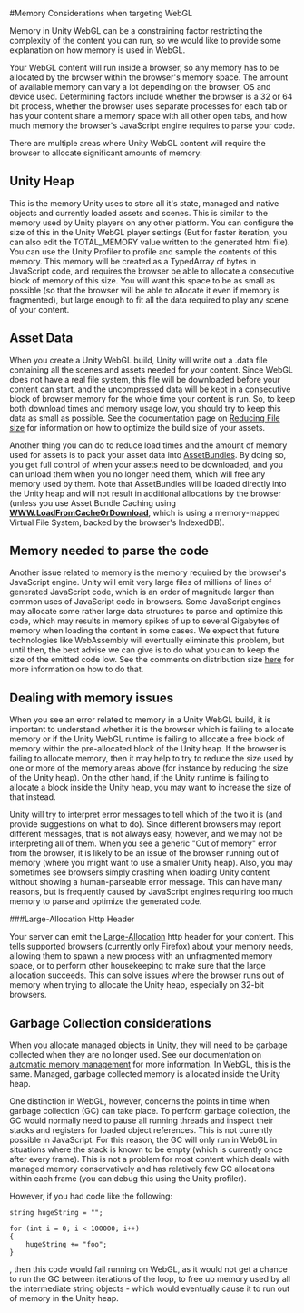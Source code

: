 #Memory Considerations when targeting WebGL

Memory in Unity WebGL can be a constraining factor restricting the complexity of the content you can run, so we would like to provide some explanation on how memory is used in WebGL. 

Your WebGL content will run inside a browser, so any memory has to be allocated by the browser within the browser's memory space. The amount of available memory can vary a lot depending on the browser, OS and device used. Determining factors include whether the browser is a 32 or 64 bit process, whether the browser uses separate processes for each tab or has your content share a memory space with all other open tabs, and how much memory the browser's JavaScript engine requires to parse your code.

There are multiple areas where Unity WebGL content will require the browser to allocate significant amounts of memory:

Unity Heap
----------

This is the memory Unity uses to store all it's state, managed and native objects and currently loaded assets and scenes. This is similar to the memory used by Unity players on any other platform. You can configure the size of this in the Unity WebGL player settings (But for faster iteration, you can also edit the TOTAL_MEMORY value written to the generated html file). You can use the Unity Profiler to profile and sample the contents of this memory. This memory will be created as a TypedArray of bytes in JavaScript code, and requires the browser be able to allocate a consecutive block of memory of this size. You will want this space to be as small as possible (so that the browser will be able to allocate it even if memory is fragmented), but large enough to fit all the data required to play any scene of your content.

Asset Data
----------

When you create a Unity WebGL build, Unity will write out a .data file containing all the scenes and assets needed for your content. Since WebGL does not have a real file system, this file will be downloaded before your content can start, and the uncompressed data will be kept in a consecutive block of browser memory for the whole time your content is run. So, to keep both download times and memory usage low, you should try to keep this data as small as possible. See the documentation page on [Reducing File size](ReducingFilesize) for information on how to optimize the build size of your assets.

Another thing you can do to reduce load times and the amount of memory used for assets is to pack your asset data into [AssetBundles](AssetBundlesIntro). By doing so, you get full control of when your assets need to be downloaded, and you can unload them when you no longer need them, which will free any memory used by them. Note that AssetBundles will be loaded directly into the Unity heap and will not result in additional allocations by the browser (unless you use Asset Bundle Caching using __[WWW.LoadFromCacheOrDownload](ScriptRef:WWW.LoadFromCacheOrDownload.html)__, which is using a memory-mapped Virtual File System, backed by the browser's IndexedDB).

Memory needed to parse the code
-------------------------------

Another issue related to memory is the memory required by the browser's JavaScript engine. Unity will emit very large files of millions of lines of generated JavaScript code, which is an order of magnitude larger than common uses of JavaScript code in browsers. Some JavaScript engines may allocate some rather large data structures to parse and optimize this code, which may results in memory spikes of up to several Gigabytes of memory when loading the content in some cases. We expect that future technologies like WebAssembly will eventually eliminate this problem, but until then, the best advise we can give is to do what you can to keep the size of the emitted code low. See the comments on distribution size [here](webgl-building) for more information on how to do that.

Dealing with memory issues
--------------------------

When you see an error related to memory in a Unity WebGL build, it is important to understand whether it is the browser which is failing to allocate memory or if the Unity WebGL runtime is failing to allocate a free block of memory within the pre-allocated block of the Unity heap. If the browser is failing to allocate memory, then it may help to try to reduce the size used by one or more of the memory areas above (for instance by reducing the size of the Unity heap). On the other hand, if the Unity runtime is failing to allocate a block inside the Unity heap, you may want to increase the size of that instead.

Unity will try to interpret error messages to tell which of the two it is (and provide suggestions on what to do). Since different browsers may report different messages, that is not always easy, however, and we may not be interpreting all of them. When you see a generic "Out of memory" error from the browser, it is likely to be an issue of the browser running out of memory (where you might want to use a smaller Unity heap). Also, you may sometimes see browsers simply crashing when loading Unity content without showing a human-parseable error message. This can have many reasons, but is frequently caused by JavaScript engines requiring too much memory to parse and optimize the generated code.

###Large-Allocation Http Header

Your server can emit the [Large-Allocation](https://developer.mozilla.org/en-US/docs/Web/HTTP/Headers/Large-Allocation) http header for your content. This tells supported browsers (currently only Firefox) about your memory needs, allowing them to spawn a new process with an unfragmented memory space, or to perform other housekeeping to make sure that the large allocation succeeds. This can solve issues where the browser runs out of memory when trying to allocate the Unity heap, especially on 32-bit browsers.

Garbage Collection considerations
---------------------------------

When you allocate managed objects in Unity, they will need to be garbage collected when they are no longer used. See our documentation on [automatic memory management](UnderstandingAutomaticMemoryManagement) for more information. In WebGL, this is the same. Managed, garbage collected memory is allocated inside the Unity heap.

One distinction in WebGL, however, concerns the points in time when garbage collection (GC) can take place. To perform garbage collection, the GC would normally need to pause all running threads and inspect their stacks and registers for loaded object references. This is not currently possible in JavaScript. For this reason, the GC will only run in WebGL in situations where the stack is known to be empty (which is currently once after every frame). This is not a problem for most content which deals with managed memory conservatively and has relatively few GC allocations within each frame (you can debug this using the Unity profiler). 

However, if you had code like the following:

```
string hugeString = "";

for (int i = 0; i < 100000; i++)
{
	hugeString += "foo";
}
```

, then this code would fail running on WebGL, as it would not get a chance to run the GC between iterations of the loop, to free up memory used by all the intermediate string objects - which would eventually cause it to run out of memory in the Unity heap.


